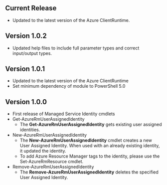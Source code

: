 <!--
    Please leave this section at the top of the change log.

    Changes for the current release should go under the section titled "Current Release", and should adhere to the following format:

    ## Current Release
    * Overview of change #1
        - Additional information about change #1
    * Overview of change #2
        - Additional information about change #2
        - Additional information about change #2
    * Overview of change #3
    * Overview of change #4
        - Additional information about change #4

    ## YYYY.MM.DD - Version X.Y.Z (Previous Release)
    * Overview of change #1
        - Additional information about change #1
-->
## Current Release
* Updated to the latest version of the Azure ClientRuntime.

## Version 1.0.2
* Updated help files to include full parameter types and correct input/output types.

## Version 1.0.1
* Updated to the latest version of the Azure ClientRuntime
* Set minimum dependency of module to PowerShell 5.0

## Version 1.0.0
* First release of Managed Service Identity cmdlets
* Get-AzureRmUserAssignedIdentity
    - The **Get-AzureRmUserAssignedIdentity** gets existing user assigned identities.
* New-AzureRmUserAssignedIdentity
    - The **New-AzureRmUserAssignedIdentity** cmdlet creates a new User Assigned Identity. When used with an already existing identity, it updated the identity.
    - To add Azure Resource Manager tags to the identity, please use the Set-AzureRmResource cmdlet.
* Remove-AzureRmUserAssignedIdentity
    - The **Remove-AzureRmUserAssignedIdentity** deletes the specified User Assigned Identity.
